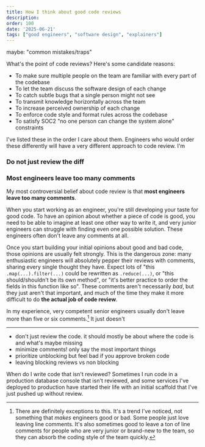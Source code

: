 ```yaml
---
title: How I think about good code reviews
description: 
order: 100
date: '2025-06-21'
tags: ["good engineers", "software design", "explainers"]
---
```


maybe: "common mistakes/traps"

What's the point of code reviews? Here's some candidate reasons:

- To make sure multiple people on the team are familiar with every part of the codebase
- To let the team discuss the software design of each change
- To catch subtle bugs that a single person might not see
- To transmit knowledge horizontally across the team
- To increase perceived ownership of each change
- To enforce code style and format rules across the codebase
- To satisfy SOC2 "no one person can change the system alone" constraints

I've listed these in the order I care about them. Engineers who would order these differently will have a very different approach to code review. I'm 

### Do not just review the diff



### Most engineers leave too many comments

My most controversial belief about code review is that **most engineers leave too many comments**.

When you start working as an engineer, you're still developing your taste for good code. To have an opinion about whether a piece of code is good, you need to be able to imagine at least one other way to write it, and very junior engineers can struggle with finding even one possible solution. These engineers often don't leave any comments at all.

Once you start building your initial opinions about good and bad code, those opinions are usually felt strongly. This is the dangerous zone: many enthusiastic engineers will absolutely pepper their reviews with comments, sharing every single thought they have. Expect lots of "this `.map(...).filter(...)` could be rewritten as `.reduce(...)`, or "this should/shouldn't be its own method", or "it's better practice to order the fields in this function like so". These comments aren't necessarily _bad_, but they just aren't that important, and much of the time they make it more difficult to do **the actual job of code review**.

In my experience, very competent senior engineers usually don't leave more than five or six comments.[^1] It just doesn't 


[^1]: There are definitely exceptions to this. It's a trend I've noticed, not something that _makes_ engineers good or bad. Some people just love leaving line comments. It's also sometimes good to leave a ton of line comments for people who are very junior or brand-new to the team, so they can absorb the coding style of the team quickly.
---

- don't just review the code. it should mostly be about where the code is and what's maybe missing
- minimize comments! only say the most important things
- prioritize unblocking but feel bad if you approve broken code
- leaving blocking reviews vs non blocking

When do I write code that isn't reviewed? Sometimes I run code in a production database console that isn't reviewed, and some services I've deployed to production have started their life with an initial scaffold that I've just pushed up without review.